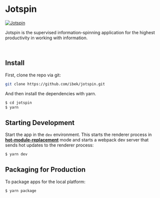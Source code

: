 # Jotspin

[![Jotspin](https://raw.githubusercontent.com/ibek/jotspin/master/resources/fulllogo.png)](https://jotspin.com/)

Jotspin is the supervised information-spinning application for the highest productivity in working with information.

<br>

## Install

First, clone the repo via git:

```bash
git clone https://github.com/ibek/jotspin.git
```

And then install the dependencies with yarn.

```bash
$ cd jotspin
$ yarn
```

## Starting Development

Start the app in the `dev` environment. This starts the renderer process in [**hot-module-replacement**](https://webpack.js.org/guides/hmr-react/) mode and starts a webpack dev server that sends hot updates to the renderer process:

```bash
$ yarn dev
```

## Packaging for Production

To package apps for the local platform:

```bash
$ yarn package
```
